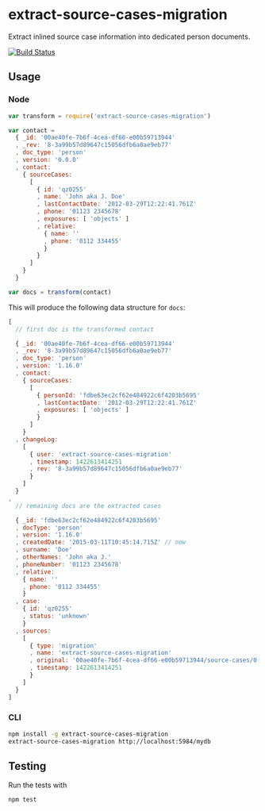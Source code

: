 # extract-source-cases-migration
Extract inlined source case information into dedicated person documents.

[![Build Status](https://magnum.travis-ci.com/eHealthAfrica/extract-source-cases-migration.svg?token=Xm4EKuRzMq3zwKYpneZz)](https://magnum.travis-ci.com/eHealthAfrica/extract-source-cases-migration)

Usage
-----

### Node

```js
var transform = require('extract-source-cases-migration')

var contact =
  { _id: '00ae40fe-7b6f-4cea-df66-e00b59713944'
  , _rev: '8-3a99b57d89647c15056dfb6a0ae9eb77'
  , doc_type: 'person'
  , version: '0.0.0'
  , contact:
    { sourceCases:
      [
        { id: 'qz0255'
        , name: 'John aka J. Doe'
        , lastContactDate: '2012-03-29T12:22:41.761Z'
        , phone: '01123 2345678'
        , exposures: [ 'objects' ]
        , relative:
          { name: ''
          , phone: '0112 334455'
          }
        }
      ]
    }
  }

var docs = transform(contact)
```

This will produce the following data structure for `docs`:
```js
[
  // first doc is the transformed contact

  { _id: '00ae40fe-7b6f-4cea-df66-e00b59713944'
  , _rev: '8-3a99b57d89647c15056dfb6a0ae9eb77'
  , doc_type: 'person'
  , version: '1.16.0'
  , contact:
    { sourceCases:
      [
        { personId: 'fdbe63ec2cf62e484922c6f4203b5695'
        , lastContactDate: '2012-03-29T12:22:41.761Z'
        , exposures: [ 'objects' ]
        }
      ]
    }
  , changeLog:
    [
      { user: 'extract-source-cases-migration'
      , timestamp: 1422613414251
      , rev: '8-3a99b57d89647c15056dfb6a0ae9eb77'
      }
    ]
  }
,
  // remaining docs are the extracted cases

  { _id: 'fdbe63ec2cf62e484922c6f4203b5695'
  , docType: 'person'
  , version: '1.16.0'
  , createdDate: '2015-03-11T10:45:14.715Z' // now
  , surname: 'Doe'
  , otherNames: 'John aka J.'
  , phoneNumber: '01123 2345678'
  , relative:
    { name: ''
    , phone: '0112 334455'
    }
  , case:
    { id: 'qz0255'
    , status: 'unknown'
    }
  , sources:
    [
      { type: 'migration'
      , name: 'extract-source-cases-migration'
      , original: '00ae40fe-7b6f-4cea-df66-e00b59713944/source-cases/0'
      , timestamp: 1422613414251
      }
    ]
  }
]

```

### CLI

```sh
npm install -g extract-source-cases-migration
extract-source-cases-migration http://localhost:5984/mydb
```

Testing
-------

Run the tests with
```sh
npm test
```
